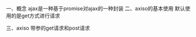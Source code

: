 一、概念
     ajax是一种基于promise对ajax的一种封装
二、axiso的基本使用
     <script src="https://cdn.jsdelivr.net/npm/axios/dist/axios.min.js"></script>
    <script>
        axios({
            url:'https://jsonplaceholder.typicode.com/todos/1'
        }).then(res=>{
             console.log(res);
        })
    </script>
    默认使用的是get方式进行请求
    
三、axiso 带参的get请求和post请求
